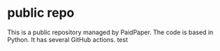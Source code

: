 # public repo

This is a public repository managed by PaidPaper. The code is based in Python. It has several GitHub actions.
test
